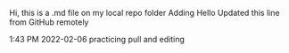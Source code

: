 Hi, this is a .md file on my local repo folder
Adding Hello
Updated this line from GitHub remotely

1:43 PM 2022-02-06 practicing pull and editing 